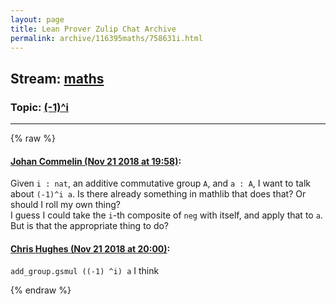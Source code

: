 ```yaml
---
layout: page
title: Lean Prover Zulip Chat Archive 
permalink: archive/116395maths/758631i.html
---
```


## Stream: [maths](index.html)
### Topic: [(-1)^i](758631i.html)

---


{% raw %}
#### [ Johan Commelin (Nov 21 2018 at 19:58)](https://leanprover.zulipchat.com/#narrow/stream/116395-maths/topic/%28-1%29%5Ei/near/148130726):
<p>Given <code>i : nat</code>, an additive commutative group <code>A</code>, and <code>a : A</code>, I want to talk about <code>(-1)^i a</code>. Is there already something in mathlib that does that? Or should I roll my own thing?<br>
I guess I could take the <code>i</code>-th composite of <code>neg</code> with itself, and apply that to <code>a</code>. But is that the appropriate thing to do?</p>

#### [ Chris Hughes (Nov 21 2018 at 20:00)](https://leanprover.zulipchat.com/#narrow/stream/116395-maths/topic/%28-1%29%5Ei/near/148130837):
<p><code>add_group.gsmul ((-1) ^i) a</code> I think</p>


{% endraw %}
